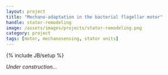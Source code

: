 ```yaml
---
layout: project
title: "Mechano-adaptation in the bacterial flagellar motor"
handle: stator-remodeling
image: /assets/images/projects/stator-remodeling.png
category: project
tags: [motor, mechanosensing, stator units]
---
```

{% include JB/setup %}

*Under construction...*